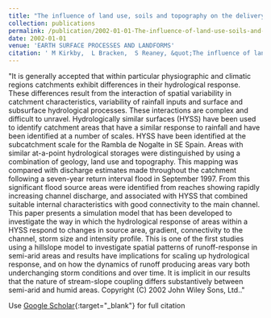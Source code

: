 ```yaml
---
title: "The influence of land use, soils and topography on the delivery of hillslope runoff to channels in SE Spain"
collection: publications
permalink: /publication/2002-01-01-The-influence-of-land-use-soils-and-topography-on-the-delivery-of-hillslope-runoff-to-channels-in-SE-Spain
date: 2002-01-01
venue: 'EARTH SURFACE PROCESSES AND LANDFORMS'
citation: ' M Kirkby,  L Bracken,  S Reaney, &quot;The influence of land use, soils and topography on the delivery of hillslope runoff to channels in SE Spain.&quot; EARTH SURFACE PROCESSES AND LANDFORMS, 2002.'
---
```

"It is generally accepted that within particular physiographic and climatic regions catchments exhibit differences in their hydrological response. These differences result from the interaction of spatial variability in catchment characteristics, variability of rainfall inputs and surface and subsurface hydrological processes. These interactions are complex and difficult to unravel. Hydrologically similar surfaces (HYSS) have been used to identify catchment areas that have a similar response to rainfall and have been identified at a number of scales. HYSS have been identified at the subcatchment scale for the Rambla de Nogalte in SE Spain. Areas with similar at-a-point hydrological storages were distinguished by using a combination of geology, land use and topography. This mapping was compared with discharge estimates made throughout the catchment following a seven-year return interval flood in September 1997. From this significant flood source areas were identified from reaches showing rapidly increasing channel discharge, and associated with HYSS that combined suitable internal characteristics with good connectivity to the main channel. This paper presents a simulation model that has been developed to investigate the way in which the hydrological response of areas within a HYSS respond to changes in source area, gradient, connectivity to the channel, storm size and intensity profile. This is one of the first studies using a hillslope model to investigate spatial patterns of runoff-response in semi-arid areas and results have implications for scaling up hydrological response, and on how the dynamics of runoff producing areas vary both underchanging storm conditions and over time. It is implicit in our results that the nature of stream-slope coupling differs substantively between semi-arid and humid areas. Copyright (C) 2002 John Wiley Sons, Ltd.."

Use [Google Scholar](https://scholar.google.com/scholar?q=The+influence+of+land+use,+soils+and+topography+on+the+delivery+of+hillslope+runoff+to+channels+in+SE+Spain){:target="_blank"} for full citation
